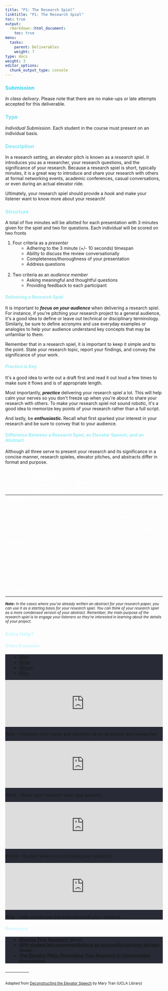 ```yaml
---
title: "P1: The Research Spiel"
linktitle: "P1: The Research Spiel"
toc: true
output:
  rmarkdown::html_document:
    toc: true
menu:
  tasks:
    parent: Deliverables
    weight: 7
type: docs
weight: 3
editor_options: 
  chunk_output_type: console
---
```

<script src="/rmarkdown-libs/kePrint/kePrint.js"></script>
<link href="/rmarkdown-libs/lightable/lightable.css" rel="stylesheet" />

<style>
ul {
    margin-left: 1.5em
}

#center {

text-align: center;

}

.article-container {
  max-width: 960px;
}

iframe {
  width: 1px;
  min-width: 100%;
  border:0;
}

#TableOfContents, .docs-toc-title {
  border-left: 1px solid $sta-primary;
  }

td, th, tr, table {
    border: 0 !important;
    border-spacing:0 !important;
  }
  
hr.divider {
  display: inline-block;
  border: 0;
  width: 15%;
}
</style>

<script>
$(document).ready(function(){
  $('[data-toggle="popover"]').popover();   
});
</script>



### <span style="color:#35d6ed">Submission</span>

<i>In class delivery</i>. Please note that there are no make-ups or late attempts accepted for this deliverable.

### <span style="color:#65ddef">Type</span>

<i>Individual Submission</i>. Each student in the course must present on an individual basis.

### <span style="color:#7ae5f5">Description</span>

In a research setting, an elevator pitch is known as a <i>research spiel</i>. It introduces you as a researcher, your research questions, and the significance of your research. Because a research spiel is short, typically  minutes, it is a great way to introduce and share your research with others at formal networking events, academic conferences, casual conversations, or even during an actual elevator ride.

Ultimately, your research spiel should provide a <i>hook</i> and make your listener want to know more about your research! 

### <span style="color:#97ebf4">Structure</span>

A total of five minutes will be allotted for each presentation with 3 minutes given for the spiel and two for questions. Each individual will be scored on two fronts

1. Four criteria as a <i>presenter</i>
    + Adhering to the 3 minute (+/- 10 seconds) timespan
    + Ability to discuss the review conversationally 
    + Completeness/thoroughness of your presentation
    + Address questions<br><br>
2. Two criteria as an <i>audience member</i>
    + Asking meaningful and thoughtful questions
    + Providing feedback to each participant

#### <span style="color:#97ebf4">Delivering a Research Spiel</span>

<p>It is important to <b><i>focus on your audience </i></b> when delivering a research spiel. For instance, if you're pitching your research project to a general audience, it's a good idea to define or leave out technical or disciplinary terminology. Similarly, be sure to define acronyms and use everyday examples or analogies to help your audience understand key concepts that may be unfamiliar to them.</p>

<p>Remember that in a research spiel, it is important to keep it simple and to the point. State your research topic, report your findings, and convey the significance of your work.</p>

#### <span style="color:#97ebf4">Practice is Key</span>

<p>It's a good idea to write out a draft first and read it out loud a few times to make sure it flows and is of appropriate length. </p>
<p>Most importantly, <b><i> practice </i></b>delivering your research spiel a lot. This will help calm your nerves so you don't freeze up when you're about to share your research with others. To make your research spiel not sound robotic, it's a good idea to memorize key points of your research rather than a full script. </p>
<p>And lastly, be <b><i> enthusiastic. </i></b> Recall what first sparked your interest in your research and be sure to convey that to your audience. </p>

#### <span style="color:#97ebf4">Difference Between a Research Spiel, an Elevator Speech, and an Abstract</span>

<p>Although all three serve to present your research and its significance in a concise manner, research spieles, elevator pitches, and abstracts differ in format and purpose. </p>

<table class=" lightable-paper" style='font-family: "Arial Narrow", arial, helvetica, sans-serif; width: auto !important; margin-left: auto; margin-right: auto;'>
 <thead>
  <tr>
   <th style="text-align:left;color: #ffffff !important;background-color: transparent !important;vertical-align: middle !important;">  </th>
   <th style="text-align:left;color: #ffffff !important;background-color: transparent !important;vertical-align: middle !important;"> Literature <i>or</i> Systematic Review Research Spiel </th>
   <th style="text-align:left;color: #ffffff !important;background-color: transparent !important;vertical-align: middle !important;"> Typical Elevator Speech </th>
   <th style="text-align:left;color: #ffffff !important;background-color: transparent !important;vertical-align: middle !important;"> Abstract </th>
  </tr>
 </thead>
<tbody>
  <tr>
   <td style="text-align:left;font-weight: bold;color: #ffffff !important;background-color: transparent !important;vertical-align: middle !important;"> Delivery </td>
   <td style="text-align:left;width: 30em; color: #ffffff !important;vertical-align: middle !important;color: #ffffff !important;background-color: transparent !important;vertical-align: middle !important;"> Orally </td>
   <td style="text-align:left;width: 30em; color: #ffffff !important;vertical-align: middle !important;color: #ffffff !important;background-color: transparent !important;vertical-align: middle !important;"> Orally </td>
   <td style="text-align:left;width: 30em; color: #ffffff !important;vertical-align: middle !important;color: #ffffff !important;background-color: transparent !important;vertical-align: middle !important;"> Written </td>
  </tr>
  <tr>
   <td style="text-align:left;font-weight: bold;color: #ffffff !important;background-color: transparent !important;vertical-align: middle !important;"> Purpose </td>
   <td style="text-align:left;width: 30em; color: #ffffff !important;vertical-align: middle !important;color: #ffffff !important;background-color: transparent !important;vertical-align: middle !important;"> Introduce your content area, its significance to the field; report dominant and emergine outcomes from the synthesis so your audience will learn more about the area and its connectivity to a broader picture </td>
   <td style="text-align:left;width: 30em; color: #ffffff !important;vertical-align: middle !important;color: #ffffff !important;background-color: transparent !important;vertical-align: middle !important;"> Introduce yourself as a researcher, your research project, and its significance so your audience will want to learn more about your research </td>
   <td style="text-align:left;width: 30em; color: #ffffff !important;vertical-align: middle !important;color: #ffffff !important;background-color: transparent !important;vertical-align: middle !important;"> Explain your research project and its significance in order to apply for funding (e.g. assistantships, fellowships, scholarships, etc.), present at conferences, publish in journals, or just for kicks </td>
  </tr>
  <tr>
   <td style="text-align:left;font-weight: bold;color: #ffffff !important;background-color: transparent !important;vertical-align: middle !important;"> Length </td>
   <td style="text-align:left;width: 30em; color: #ffffff !important;vertical-align: middle !important;color: #ffffff !important;background-color: transparent !important;vertical-align: middle !important;"> 3 minutes </td>
   <td style="text-align:left;width: 30em; color: #ffffff !important;vertical-align: middle !important;color: #ffffff !important;background-color: transparent !important;vertical-align: middle !important;"> 30 seconds to 5 minutes </td>
   <td style="text-align:left;width: 30em; color: #ffffff !important;vertical-align: middle !important;color: #ffffff !important;background-color: transparent !important;vertical-align: middle !important;"> 150-300 words </td>
  </tr>
</tbody>
</table>

<small><i><p> <b>Note:</b> In the cases where you've already written an abstract for your research paper, you can use it as a starting basis for your research spiel. You can think of your research spiel as a more condensed version of your abstract. Remember, the main purpose of the research spiel is to engage your listeners so they're interested in learning about the details of your project. </p></i></small>

### <span style="color:#c9f6ff">Extra Help?</span>

#### <span style="color:#c9f6ff">Video Examples</span>

<div class="card" style="background-color: #282A35;">
  <!-- header with navigation tabs -->
  <div class="card-header text-white" style="background-color: #282A35; border-bottom: 0px solid #282A35;">
    <ul class="nav nav-tabs card-header-tabs">
      <li class="nav-item">
        <a class="nav-link active" id="who-tab" data-toggle="tab" href="#who" role="tab" aria-controls="who" aria-selected="true">Who</a>
      </li>
      <li class="nav-item">
        <a class="nav-link" id="what-tab" data-toggle="tab" href="#what" role="tab" aria-controls="what" aria-selected="false">What</a>
      </li>
      <li class="nav-item">
        <a class="nav-link" id="where-tab" data-toggle="tab" href="#where" role="tab" aria-controls="where" aria-selected="false">Where</a>
      </li>
      <li class="nav-item">
        <a class="nav-link" id="why-tab" data-toggle="tab" href="#why" role="tab" aria-controls="why" aria-selected="false">Why</a>
      </li>
    </ul>
  </div>
  <!-- card body with tab content -->
  <div class="card-body">
    <div class="tab-content" id="myTabContent">
    <div class="tab-pane fade show active" id="who" role="tabpanel" aria-labelledby="who-tab">
      <div class="embed-responsive embed-responsive-16by9">
        <iframe class="embed-responsive-item" src="https://www.youtube.com/embed/NBa0cnsRMUQ?start=24&amp;end=29" allowfullscreen=""></iframe>
      </div>
      <p class="card-text">Who - Introduce your name and identities as an academic and researcher.</p>
    </div>
  <div class="tab-pane fade" id="what" role="tabpanel" aria-labelledby="what-tab">
      <div class="embed-responsive embed-responsive-16by9">
        <iframe class="embed-responsive-item" src="https://www.youtube.com/embed/rlPloFiK-e8?start=4&amp;end=10" allowfullscreen=""></iframe>
      </div>
      <p class="card-text">What - Share your research topic and question.</p>
    </div>
  <div class="tab-pane fade" id="where" role="tabpanel" aria-labelledby="where-tab"><div class="embed-responsive embed-responsive-16by9">
        <iframe class="embed-responsive-item" src="https://www.youtube.com/embed/Wl_87TdersA" allowfullscreen=""></iframe>
      </div>
      <p class="card-text">Where - Explain where you are doing your research.</p>
      </div>
    <div class="tab-pane fade" id="why" role="tabpanel" aria-labelledby="why-tab"><div class="embed-responsive embed-responsive-16by9">
        <iframe class="embed-responsive-item" src="https://www.youtube.com/embed/Ek3HUNNiTyU" allowfullscreen=""></iframe>
      </div>
      <p class="card-text">Why - Help people see the importance of your research.</p>
      </div>
      </div>  
  </div>
</div>

#### <span style="color:#c9f6ff">Resources</span>
            
<div class="card" style="background-color: #282A35;">
   <div class="card-header" style="background-color: #282A35; border-bottom: 0px solid #282A35;">
  </div>

<div class="relatedPosts">
  <div class="card-body">

<ul>
      <li><strong><a href="/handouts/elevator-speech.pdf" target='_blank'>Sharing Your Research</a> <small><em> (Sheet)</em></small></strong></li>
      <li><strong><a href="https://www.apa.org/science/about/psa/2014/06/elevator-pitch" target='_blank'>APA student led recommendations on successful elevator pitches</a> <small><em> (Guide)</em></small></strong></li>
      <li><strong><a href="https://graduateschool.nd.edu/assets/76988/elevator_pitch_8_28_2012.pdf" target='_blank'>The Elevator Pitch:
Presenting Your Research in Conversation</a> <small><em> (Presentation)</em></small></strong></li>
</ul>
</div>
      </div>  
  </div>
</div>

<hr class="divider">

<small>Adapted from <a href="https://uclalibrary.github.io/research-tips/deconstructing-the-elevator-speech/" target='_blank'>Deconstructing the Elevator Speech</a> by Mary Tran (UCLA Library)</small>
